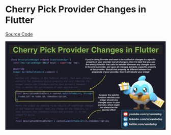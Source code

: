 # Cherry Pick Provider Changes in Flutter

[Source Code](cherry-pick-provider-changes-in-flutter.dart)

![](cherry-pick-provider-changes-in-flutter.jpg)
